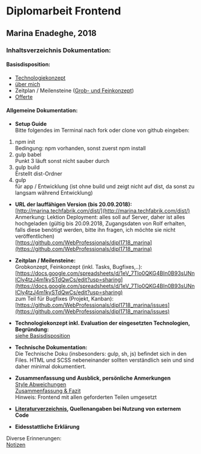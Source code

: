# Diplomarbeit Frontend  

## Marina Enadeghe, 2018  

### Inhaltsverzeichnis Dokumentation:  
  
#### Basisdisposition:  
- [Technologiekonzept](dokumentation/basisdisposition.md)  
- [über mich](dokumentation/basisdisposition.md)  
- Zeitplan / Meilensteine 
([Grob- und Feinkonzept](https://docs.google.com/spreadsheets/d/1eV_7Tlo0QKG4BIn0B93sUNnICly4tzJ4m1kySTdQwCs/edit?usp=sharing))  
- [Offerte](https://docs.google.com/document/d/1dCjLOwE2s_naJFpOfdwf1nAEW1BeifqMymJoFDwuWrs/edit?usp=sharing)  

#### Allgemeine Dokumentation:  
- **Setup Guide**  
Bitte folgendes im Terminal nach fork oder clone von github eingeben:  
1. npm init  
Bedingung: npm vorhanden, sonst zuerst npm install 
2. gulp babel  
Punkt 3 läuft sonst nicht sauber durch 
3. gulp build  
Erstellt dist-Ordner  
4. gulp  
für app / Entwicklung (ist ohne build und zeigt nicht auf dist, da sonst zu langsam während Entwicklung)  

- **URL der lauffähigen Version (bis 20.09.2018):**   
[http://marina.techfabrik.com/dist/](http://marina.techfabrik.com/dist/)  
Anmerkung: Lektion Deployment: alles soll auf Server, daher ist alles hochgeladen (gültig bis 20.09.2018, 
Zugangsdaten von Rolf erhalten, falls diese benötigt werden, bitte ihn fragen, ich möchte sie nicht veröffentlichen)  
[https://github.com/WebProfessionals/dipl1718_marina](https://github.com/WebProfessionals/dipl1718_marina)  

- **Zeitplan / Meilensteine:**   
Grobkonzept, Feinkonzept (inkl. Tasks, Bugfixes,..): [https://docs.google.com/spreadsheets/d/1eV_7Tlo0QKG4BIn0B93sUNnICly4tzJ4m1kySTdQwCs/edit?usp=sharing](https://docs.google.com/spreadsheets/d/1eV_7Tlo0QKG4BIn0B93sUNnICly4tzJ4m1kySTdQwCs/edit?usp=sharing)   
zum Teil für Bugfixes (Projekt, Kanban): [https://github.com/WebProfessionals/dipl1718_marina/issues](https://github.com/WebProfessionals/dipl1718_marina/issues)  

- **Technologiekonzept inkl. Evaluation der eingesetzten 
Technologien, Begründung:**  
[siehe Basisdisposition](dokumentation/basisdisposition.md)  

- **Technische Dokumentation:**  
Die Technische Doku (insbesonders: gulp, sh, js) befindet sich in den Files. HTML und SCSS nebeneinander sollten 
verständlich sein und sind daher minimal dokumentiert.  

- **Zusammenfassung und Ausblick, persönliche Anmerkungen**  
   [Style Abweichungen](dokumentation/style.md)  
   [Zusammenfassung & Fazit](dokumentation/zusammenfassung_fazit.md)  
   Hinweis: Frontend mit allen geforderten Teilen umgesetzt

- **[Literaturverzeichnis](dokumentation/literaturverzeichnis.md), Quellenangaben bei Nutzung von 
externem Code**  

- **Eidesstattliche Erklärung**  


Diverse Erinnerungen:  
[Notizen](dokumentation/drandenken.md)  


